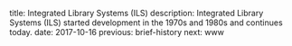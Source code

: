 title: Integrated Library Systems (ILS)
description: Integrated Library Systems (ILS) started development in the 1970s and 1980s and continues today.
date: 2017-10-16
previous: brief-history
next: www 
